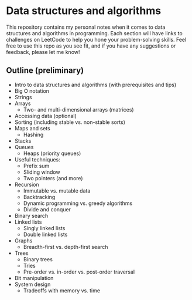 # Data structures and algorithms

This repository contains my personal notes when it comes to data structures and algorithms in programming.  Each section will have links to challenges on LeetCode to help you hone your problem-solving skills.  Feel free to use this repo as you see fit, and if you have any suggestions or feedback, please let me know!

## Outline (preliminary)
- Intro to data structures and algorithms (with prerequisites and tips)
- Big O notation
- Strings
- Arrays
    - Two- and multi-dimensional arrays (matrices)
- Accessing data (optional)
- Sorting (including stable vs. non-stable sorts)
- Maps and sets
    - Hashing
- Stacks
- Queues
    - Heaps (priority queues)
- Useful techniques:
    - Prefix sum
    - Sliding window
    - Two pointers (and more)
- Recursion
    - Immutable vs. mutable data
    - Backtracking 
    - Dynamic programming vs. greedy algorithms
    - Divide and conquer
- Binary search
- Linked lists
    - Singly linked lists
    - Double linked lists
- Graphs
    - Breadth-first vs. depth-first search
- Trees
    - Binary trees
    - Tries
    - Pre-order vs. in-order vs. post-order traversal
- Bit manipulation
- System design
    - Tradeoffs with memory vs. time